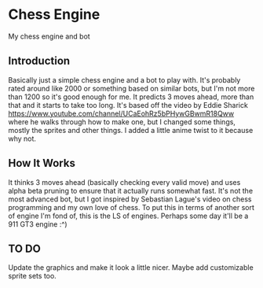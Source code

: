 # Chess Engine
My chess engine and bot 

## Introduction 
Basically just a simple chess engine and a bot to play with. It's probably rated around like 2000 or something based on similar bots, but I'm not more than 1200 so it's good enough for me. It predicts 3 moves ahead, more than that and it starts to take too long. It's based off the video by Eddie Sharick https://www.youtube.com/channel/UCaEohRz5bPHywGBwmR18Qww where he walks through how to make one, but I changed some things, mostly the sprites and other things. I added a little anime twist to it because why not. 

## How It Works
It thinks 3 moves ahead (basically checking every valid move) and uses alpha beta pruning to ensure that it actually runs somewhat fast. It's not the most advanced bot, but I got inspired by Sebastian Lague's video on chess programming and my own love of chess. To put this in terms of another sort of engine I'm fond of, this is the LS of engines. Perhaps some day it'll be a 911 GT3 engine :^) 

## TO DO 

Update the graphics and make it look a little nicer. Maybe add customizable sprite sets too. 
